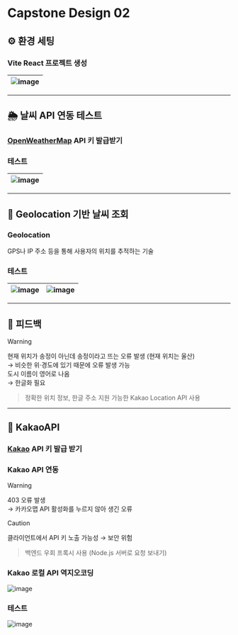 # Capstone Design 02

## ⚙️ 환경 세팅
### Vite React 프로젝트 생성

![image](https://github.com/user-attachments/assets/5a3c3e1b-fbdb-478b-8c4d-3e186e5782df) |
---|

---
## 🌦️ 날씨 API 연동 테스트 
### [OpenWeatherMap](https://openweathermap.org/) API 키 발급받기

### 테스트
![image](https://github.com/user-attachments/assets/83f4ca1d-7a29-42ce-8880-bb992fc40872) |
---|

---
## 📍 Geolocation 기반 날씨 조회

### Geolocation
GPS나 IP 주소 등을 통해 사용자의 위치를 추적하는 기술

### 테스트
![image](https://github.com/user-attachments/assets/cab76c0f-5ce8-4feb-a8f9-f3454e41d0e7) | ![image](https://github.com/user-attachments/assets/c410f5d2-dd87-495a-9ce8-b16778a8a15c)
---|---

---
## 🤔 피드백
> [!Warning]
> 현재 위치가 송정이 아닌데 송정이라고 뜨는 오류 발생 (현재 위치는 울산) </br>
> → 비슷한 위·경도에 있기 때문에 오류 발생 가능 </br>
> 도시 이름이 영어로 나옴 </br>
> → 한글화 필요
>> 정확한 위치 정보, 한글 주소 지원 가능한 Kakao Location API 사용

---
## 📲 KakaoAPI
### [Kakao](https://developers.kakao.com/) API 키 발급 받기

### Kakao API 연동
> [!Warning]
> 403 오류 발생 </br>
> → 카카오맵 API 활성화를 누르지 않아 생긴 오류

> [!Caution]
> 클라이언트에서 API 키 노출 가능성
> → 보안 위험
>> 백엔드 우회 프록시 사용 (Node.js 서버로 요청 보내기)

### Kakao 로컬 API 역지오코딩
![image](https://github.com/user-attachments/assets/ddd8617a-dfdd-40ac-97ac-d4cb11cb15a0)

### 테스트
![image](https://github.com/user-attachments/assets/06b72a5c-6e12-4715-b32e-3cbbf4e01a5c)

